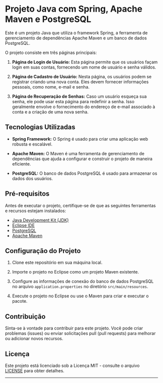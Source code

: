 # Projeto Java com Spring, Apache Maven e PostgreSQL

Este é um projeto Java que utiliza o framework Spring, a ferramenta de gerenciamento de dependências Apache Maven e um banco de dados PostgreSQL. 

O projeto consiste em três páginas principais:

1. **Página de Login de Usuário:** Esta página permite que os usuários façam login em suas contas, fornecendo um nome de usuário e senha válidos.

2. **Página de Cadastro de Usuário:** Nesta página, os usuários podem se registrar criando uma nova conta. Eles devem fornecer informações pessoais, como nome, e-mail e senha.

3. **Página de Recuperação de Senhas:** Caso um usuário esqueça sua senha, ele pode usar esta página para redefinir a senha. 
Isso geralmente envolve o fornecimento do endereço de e-mail associado à conta e a criação de uma nova senha.

## Tecnologias Utilizadas

- **Spring Framework:** O Spring é usado para criar uma aplicação web robusta e escalável.

- **Apache Maven:** O Maven é uma ferramenta de gerenciamento de dependências que ajuda a configurar e construir o projeto de maneira eficiente.

- **PostgreSQL:** O banco de dados PostgreSQL é usado para armazenar os dados dos usuários.

## Pré-requisitos

Antes de executar o projeto, certifique-se de que as seguintes ferramentas e recursos estejam instalados:

- [Java Development Kit (JDK)](https://www.oracle.com/java/technologies/javase-downloads.html)
- [Eclipse IDE](https://www.eclipse.org/downloads/)
- [PostgreSQL](https://www.postgresql.org/download/)
- [Apache Maven](https://maven.apache.org/download.cgi)

## Configuração do Projeto

1. Clone este repositório em sua máquina local.

2. Importe o projeto no Eclipse como um projeto Maven existente.

3. Configure as informações de conexão do banco de dados PostgreSQL no arquivo `application.properties` no diretório `src/main/resources`.

4. Execute o projeto no Eclipse ou use o Maven para criar e executar o pacote.

## Contribuição

Sinta-se à vontade para contribuir para este projeto. Você pode criar problemas (issues) ou enviar solicitações pull (pull requests) para melhorar ou adicionar novos recursos.

## Licença

Este projeto está licenciado sob a Licença MIT - consulte o arquivo [LICENSE](LICENSE) para obter detalhes.

---

